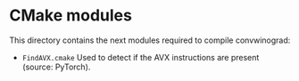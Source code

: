 # CMake modules

This directory contains the next modules required to compile convwinograd:
* ``FindAVX.cmake`` Used to detect if the AVX instructions are present (source: PyTorch).
